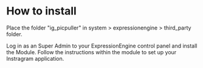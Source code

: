 # How to install

Place the folder "ig_picpuller" in system > expressionengine > third_party folder.

Log in as an Super Admin to your ExpressionEngine control panel and install the Module. Follow the instructions within the module to set up your Instragram application.

